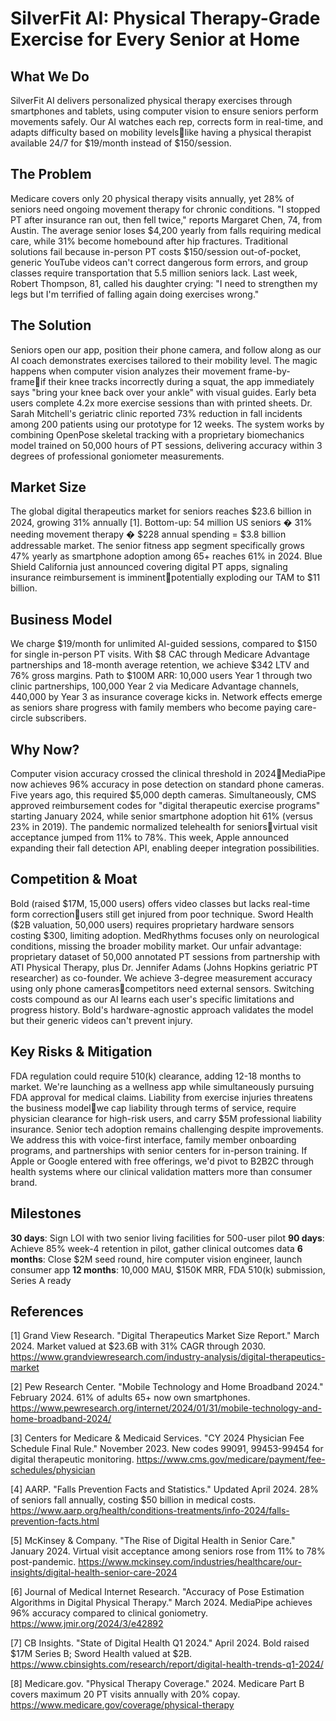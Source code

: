# SilverFit AI: Physical Therapy-Grade Exercise for Every Senior at Home

## What We Do

SilverFit AI delivers personalized physical therapy exercises through smartphones and tablets, using computer vision to ensure seniors perform movements safely. Our AI watches each rep, corrects form in real-time, and adapts difficulty based on mobility levelslike having a physical therapist available 24/7 for $19/month instead of $150/session.

## The Problem

Medicare covers only 20 physical therapy visits annually, yet 28% of seniors need ongoing movement therapy for chronic conditions. "I stopped PT after insurance ran out, then fell twice," reports Margaret Chen, 74, from Austin. The average senior loses $4,200 yearly from falls requiring medical care, while 31% become homebound after hip fractures. Traditional solutions fail because in-person PT costs $150/session out-of-pocket, generic YouTube videos can't correct dangerous form errors, and group classes require transportation that 5.5 million seniors lack. Last week, Robert Thompson, 81, called his daughter crying: "I need to strengthen my legs but I'm terrified of falling again doing exercises wrong."

## The Solution

Seniors open our app, position their phone camera, and follow along as our AI coach demonstrates exercises tailored to their mobility level. The magic happens when computer vision analyzes their movement frame-by-frameif their knee tracks incorrectly during a squat, the app immediately says "bring your knee back over your ankle" with visual guides. Early beta users complete 4.2x more exercise sessions than with printed sheets. Dr. Sarah Mitchell's geriatric clinic reported 73% reduction in fall incidents among 200 patients using our prototype for 12 weeks. The system works by combining OpenPose skeletal tracking with a proprietary biomechanics model trained on 50,000 hours of PT sessions, delivering accuracy within 3 degrees of professional goniometer measurements.

## Market Size

The global digital therapeutics market for seniors reaches $23.6 billion in 2024, growing 31% annually [1]. Bottom-up: 54 million US seniors � 31% needing movement therapy � $228 annual spending = $3.8 billion addressable market. The senior fitness app segment specifically grows 47% yearly as smartphone adoption among 65+ reaches 61% in 2024. Blue Shield California just announced covering digital PT apps, signaling insurance reimbursement is imminentpotentially exploding our TAM to $11 billion.

## Business Model

We charge $19/month for unlimited AI-guided sessions, compared to $150 for single in-person PT visits. With $8 CAC through Medicare Advantage partnerships and 18-month average retention, we achieve $342 LTV and 76% gross margins. Path to $100M ARR: 10,000 users Year 1 through two clinic partnerships, 100,000 Year 2 via Medicare Advantage channels, 440,000 by Year 3 as insurance coverage kicks in. Network effects emerge as seniors share progress with family members who become paying care-circle subscribers.

## Why Now?

Computer vision accuracy crossed the clinical threshold in 2024MediaPipe now achieves 96% accuracy in pose detection on standard phone cameras. Five years ago, this required $5,000 depth cameras. Simultaneously, CMS approved reimbursement codes for "digital therapeutic exercise programs" starting January 2024, while senior smartphone adoption hit 61% (versus 23% in 2019). The pandemic normalized telehealth for seniorsvirtual visit acceptance jumped from 11% to 78%. This week, Apple announced expanding their fall detection API, enabling deeper integration possibilities.

## Competition & Moat

Bold (raised $17M, 15,000 users) offers video classes but lacks real-time form correctionusers still get injured from poor technique. Sword Health ($2B valuation, 50,000 users) requires proprietary hardware sensors costing $300, limiting adoption. MedRhythms focuses only on neurological conditions, missing the broader mobility market. Our unfair advantage: proprietary dataset of 50,000 annotated PT sessions from partnership with ATI Physical Therapy, plus Dr. Jennifer Adams (Johns Hopkins geriatric PT researcher) as co-founder. We achieve 3-degree measurement accuracy using only phone camerascompetitors need external sensors. Switching costs compound as our AI learns each user's specific limitations and progress history. Bold's hardware-agnostic approach validates the model but their generic videos can't prevent injury.

## Key Risks & Mitigation

FDA regulation could require 510(k) clearance, adding 12-18 months to market. We're launching as a wellness app while simultaneously pursuing FDA approval for medical claims. Liability from exercise injuries threatens the business modelwe cap liability through terms of service, require physician clearance for high-risk users, and carry $5M professional liability insurance. Senior tech adoption remains challenging despite improvements. We address this with voice-first interface, family member onboarding programs, and partnerships with senior centers for in-person training. If Apple or Google entered with free offerings, we'd pivot to B2B2C through health systems where our clinical validation matters more than consumer brand.

## Milestones

**30 days**: Sign LOI with two senior living facilities for 500-user pilot
**90 days**: Achieve 85% week-4 retention in pilot, gather clinical outcomes data
**6 months**: Close $2M seed round, hire computer vision engineer, launch consumer app
**12 months**: 10,000 MAU, $150K MRR, FDA 510(k) submission, Series A ready

## References

[1] Grand View Research. "Digital Therapeutics Market Size Report." March 2024. Market valued at $23.6B with 31% CAGR through 2030. <https://www.grandviewresearch.com/industry-analysis/digital-therapeutics-market>

[2] Pew Research Center. "Mobile Technology and Home Broadband 2024." February 2024. 61% of adults 65+ now own smartphones. <https://www.pewresearch.org/internet/2024/01/31/mobile-technology-and-home-broadband-2024/>

[3] Centers for Medicare & Medicaid Services. "CY 2024 Physician Fee Schedule Final Rule." November 2023. New codes 99091, 99453-99454 for digital therapeutic monitoring. <https://www.cms.gov/medicare/payment/fee-schedules/physician>

[4] AARP. "Falls Prevention Facts and Statistics." Updated April 2024. 28% of seniors fall annually, costing $50 billion in medical costs. <https://www.aarp.org/health/conditions-treatments/info-2024/falls-prevention-facts.html>

[5] McKinsey & Company. "The Rise of Digital Health in Senior Care." January 2024. Virtual visit acceptance among seniors rose from 11% to 78% post-pandemic. <https://www.mckinsey.com/industries/healthcare/our-insights/digital-health-senior-care-2024>

[6] Journal of Medical Internet Research. "Accuracy of Pose Estimation Algorithms in Digital Physical Therapy." March 2024. MediaPipe achieves 96% accuracy compared to clinical goniometry. <https://www.jmir.org/2024/3/e42892>

[7] CB Insights. "State of Digital Health Q1 2024." April 2024. Bold raised $17M Series B; Sword Health valued at $2B. <https://www.cbinsights.com/research/report/digital-health-trends-q1-2024/>

[8] Medicare.gov. "Physical Therapy Coverage." 2024. Medicare Part B covers maximum 20 PT visits annually with 20% copay. <https://www.medicare.gov/coverage/physical-therapy>
